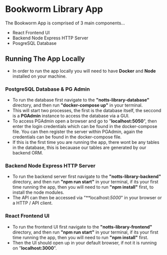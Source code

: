 # Bookworm Library App

The Bookworm App is comprised of 3 main components...

- React Frontend UI
- Backend Node Express HTTP Server
- PosgreSQL Database

## Running The App Locally

- In order to run the app locally you will need to have **Docker** and **Node** installed on your machine.

### PostgreSQL Database & PG Admin

- To run the database first navigate to the **"notts-library-database"** directory, and then run **"docker-compose up"** in your terminal.
- This will start two processes, the first is the database itself, the seccond is a **PGAdmin** instance to access the database via a GUI.
- To access PGAdmin open a browser and go to "**localhost:5050**", then enter the login credentials which can be found in the docker-compose file. You can then register the server within PGAdmin, again the credentials can be found in the docker-compose file.
- If this is the first time you are running the app, there wont be any tables in the database, this is becauase our tables are generated by our backend ORM.

### Backend Node Express HTTP Server

- To run the backend server first navigate to the **"notts-library-backend"** directory, and then run **"npm run start"** in your terminal, if its your first time running the app, then you will need to run **"npm install"** first, to install the node modules.
- The API can then be accessed via "**localhost:*5000*" in your browser or a HTTP / API client.

### React Frontend UI

- To run the frontend UI first navigate to the **"notts-library-frontend"** directory, and then run **"npm run start"** in your terminal, if its your first time running the app, then you will need to run **"npm install"** first.
- Then the UI should open up in your default browser, if not it is running on "**localhost:3000**".
